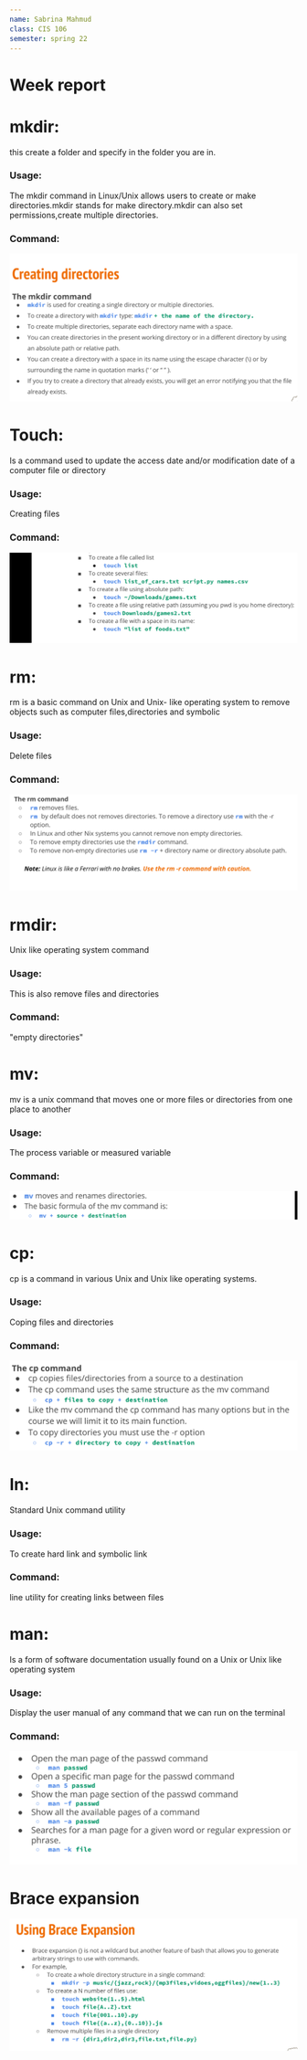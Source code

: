 ```yaml
---
name: Sabrina Mahmud
class: CIS 106
semester: spring 22
---
```

# Week report

# mkdir: 
this create a folder and specify in the folder you are in.
### Usage:
The mkdir command in Linux/Unix allows users to create or make directories.mkdir stands for make directory.mkdir can also set permissions,create multiple directories.
### Command:
![com1](command1.png)

# Touch:
Is a command used to update the access date and/or modification date of a computer file or directory
### Usage:
Creating files
### Command:
![com2](command2.png)

# rm:
rm is a basic command on Unix and Unix- like operating system to remove objects such as computer files,directories and symbolic
### Usage:
Delete files
### Command:
![com3](command3.png)

# rmdir:
Unix like operating system command
### Usage: 
This is also remove files and directories
### Command:
"empty directories"

# mv:
mv is a unix command that moves one or more files or directories from one place to another
### Usage:
The process variable or measured variable
### Command:
![com4](command4.png)

# cp:
cp is a command in various Unix and Unix like operating systems.
### Usage:
Coping files and directories
### Command:
![com5](command5.png)

# In:
Standard Unix command utility
### Usage:
To create hard link and symbolic link
### Command:
line utility for creating links between files

# man:
Is a form of software documentation usually found on a Unix or Unix like operating system
### Usage:
Display the user manual of any command that we can run on the terminal
### Command:
![com6](command6.png)

# Brace expansion
![Braceex](brace%20expansion.png)










